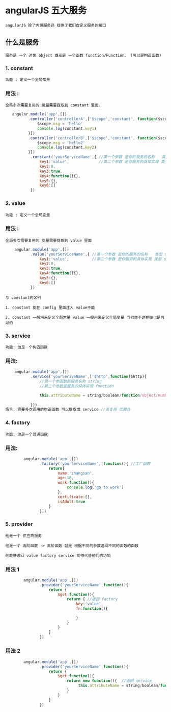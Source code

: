 # angularJS 五大服务

    angularJS 除了内置服务还 提供了我们自定义服务的接口

## 什么是服务

    服务是 一个 对象 object 或者是 一个函数 function/Function。 (可以是构造函数)
### 1. constant

    功能 : 定义一个全局常量

### 用法 :

    全局多次需要复用的 常量需要提取到 constant 里面.

```js 
   angular.module('app',[])
          .controller('controllerA',['$scope','constant', function($scope,constant) {
              $scope.msg = 'hello'
              console.log(constant.key1)
          }])
          .controller('controllerB',['$scope','constant', function($scope,constant) {
              $scope.msg = 'hello2'
              console.log(constant.key2)
          }])
           .constant('yourServiceName',{ //第一个参数 是你的服务的名称   类型 string
               key1:'value',             //第二个参数 是你服务的具体实现 类型 object
               key2:0,
               key3:true,
               key4:function(){},
               key5:{},
               key6:[]
           })
```

### 2. value

    功能 : 定义一个全局变量

### 用法 :

    全局多次需要复用的 变量需要提取到 value 里面

```js
    angular.module('app',[])
           .value('yourServiceName',{ //第一个参数 是你的服务的名称   类型 string
               key1:'value',          //第二个参数 是你服务的具体实现 类型 object
               key2:0,
               key3:true,
               key4:function(){},
               key5:{},
               key6:[]
           })
```

    与 constant的区别

    1. constant 能在 config 里面注入 value不能

    2. constant 一般用来定义全局常量 value 一般用来定义全局变量 当然你不这样做也是可以的

### 3. service

    功能: 他是一个构造函数

### 用法:

```js
    angular.module('app',[])
           .service('yourSeriveName',['$http',function($http){ 
               //第一个参函数是服务名称 string
               //第二个参数是服务的具体实现 function

               this.attributeName = string/boolean/function/object/number;
               
           }])
场合: 需要多次调用的构造函数 可以提取成 service //高复用 低耦合
```

### 4. factory

    功能: 他是一个普通函数

### 用法:
```js
        angular.module('app',[])
               .factory('yourServiceName',[function(){ //工厂函数
                   return{
                       name:'zhangsan',
                       age:18,
                       work:function(){
                           console.log('go to work')
                       },
                       certificate:[],
                       isAdult:true
                   }
               }])
```

### 5. provider

    他是一个 供应商服务 

    他是一个 高阶函数 -> 高阶函数 就是 根据不同的参数返回不同的函数的函数

    他能够返回 value factory service 能够代替他们的功能

### 用法 1
```js
        angular.module('app',[])
               .provider('yourServiceName',function(){
                   return {
                       $get:function(){
                           return { //返回 factory
                               key:'value',
                               fn:function(){

                               }
                           }
                       }
                   }
               })
```

### 用法 2
```js
        angular.module('app',[])
               .provider('yourServiceName',function(){
                   return {
                       $get:function(){
                           return new function(){  //返回 service
                                this.attributeName = string/boolean/function/object/number;
                           }
                       }
                   }
               })
```